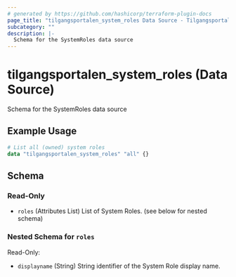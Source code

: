 ```yaml
---
# generated by https://github.com/hashicorp/terraform-plugin-docs
page_title: "tilgangsportalen_system_roles Data Source - Tilgangsportalen"
subcategory: ""
description: |-
  Schema for the SystemRoles data source
---
```


# tilgangsportalen_system_roles (Data Source)

Schema for the SystemRoles data source

## Example Usage

```terraform
# List all (owned) system roles
data "tilgangsportalen_system_roles" "all" {}
```

<!-- schema generated by tfplugindocs -->

## Schema

### Read-Only

- `roles` (Attributes List) List of System Roles. (see below for nested schema)

### Nested Schema for `roles`

Read-Only:

- `displayname` (String) String identifier of the System Role display name.
